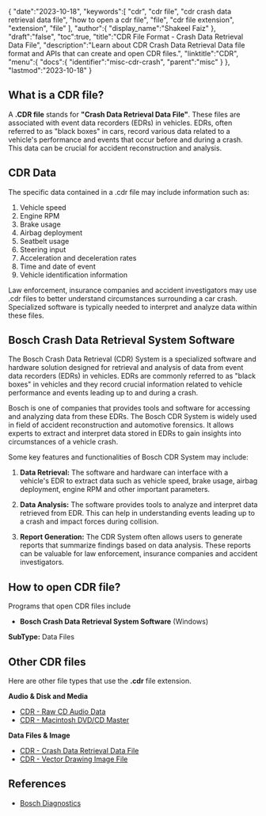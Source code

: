 {
   "date":"2023-10-18",
   "keywords":[
      "cdr",
      "cdr file",
      "cdr crash data retrieval data file",
      "how to open a cdr file",
      "file",
      "cdr file extension",
      "extension",
      "file"
   ],
   "author":{
      "display_name":"Shakeel Faiz"
   },
   "draft":"false",
   "toc":true,
   "title":"CDR File Format - Crash Data Retrieval Data File",
   "description":"Learn about CDR Crash Data Retrieval Data file format and APIs that can create and open CDR files.",
   "linktitle":"CDR",
   "menu":{
      "docs":{
         "identifier":"misc-cdr-crash",
         "parent":"misc"
      }
   },
   "lastmod":"2023-10-18"
}

## What is a CDR file?

A **.CDR file** stands for **"Crash Data Retrieval Data File"**. These files are associated with event data recorders (EDRs) in vehicles. EDRs, often referred to as "black boxes" in cars, record various data related to a vehicle's performance and events that occur before and during a crash. This data can be crucial for accident reconstruction and analysis.

## CDR Data

The specific data contained in a .cdr file may include information such as:

1.  Vehicle speed
2.  Engine RPM
3.  Brake usage
4.  Airbag deployment
5.  Seatbelt usage
6.  Steering input
7.  Acceleration and deceleration rates
8.  Time and date of event
9.  Vehicle identification information

Law enforcement, insurance companies and accident investigators may use .cdr files to better understand circumstances surrounding a car crash. Specialized software is typically needed to interpret and analyze data within these files.

## Bosch Crash Data Retrieval System Software

The Bosch Crash Data Retrieval (CDR) System is a specialized software and hardware solution designed for retrieval and analysis of data from event data recorders (EDRs) in vehicles. EDRs are commonly referred to as "black boxes" in vehicles and they record crucial information related to vehicle performance and events leading up to and during a crash.

Bosch is one of companies that provides tools and software for accessing and analyzing data from these EDRs. The Bosch CDR System is widely used in field of accident reconstruction and automotive forensics. It allows experts to extract and interpret data stored in EDRs to gain insights into circumstances of a vehicle crash.

Some key features and functionalities of Bosch CDR System may include:

1.  **Data Retrieval:** The software and hardware can interface with a vehicle's EDR to extract data such as vehicle speed, brake usage, airbag deployment, engine RPM and other important parameters.
    
2.  **Data Analysis:** The software provides tools to analyze and interpret data retrieved from EDR. This can help in understanding events leading up to a crash and impact forces during collision.
    
3.  **Report Generation:** The CDR System often allows users to generate reports that summarize findings based on data analysis. These reports can be valuable for law enforcement, insurance companies and accident investigators.
    
## How to open CDR file?

Programs that open CDR files include

- **Bosch Crash Data Retrieval System Software** (Windows)

**SubType:** Data Files

## Other CDR files

Here are other file types that use the **.cdr** file extension.

**Audio & Disk and Media**
- [CDR - Raw CD Audio Data](/audio/cdr/)
- [CDR - Macintosh DVD/CD Master](/disc-and-media/cdr/)

**Data Files & Image**
- [CDR - Crash Data Retrieval Data File](/misc/cdr-crash/)
- [CDR - Vector Drawing Image File](/image/cdr/)

## References
* [Bosch Diagnostics](https://cdr.boschdiagnostics.com/cdr/)
